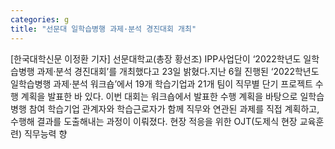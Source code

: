```yaml
---
categories: g
title: "선문대 일학습병행 과제·분석 경진대회 개최"
---
```

[한국대학신문 이정환 기자] 선문대학교(총장 황선조) IPP사업단이 ‘2022학년도 일학습병행 과제·분석 경진대회’를 개최했다고 23일 밝혔다.지난 6월 진행된 ‘2022학년도 일학습병행 과제·분석 워크숍’에서 19개 학습기업과 21개 팀이 직무별 단기 프로젝트 수행 계획을 발표한 바 있다. 이번 대회는 워크숍에서 발표한 수행 계획을 바탕으로 일학습병행 참여 학습기업 관계자와 학습근로자가 함께 직무와 연관된 과제를 직접 계획하고, 수행해 결과를 도출해내는 과정이 이뤄졌다. 현장 적응을 위한 OJT(도제식 현장 교육훈련) 직무능력 향
